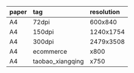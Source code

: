 paper | tag              | resolution
:-    | :-               | :-
A4    | 72dpi            | 600x840
A4    | 150dpi           | 1240x1754
A4    | 300dpi           | 2479x3508
A4    | ecommerce        | x800
A4    | taobao_xiangqing | x750